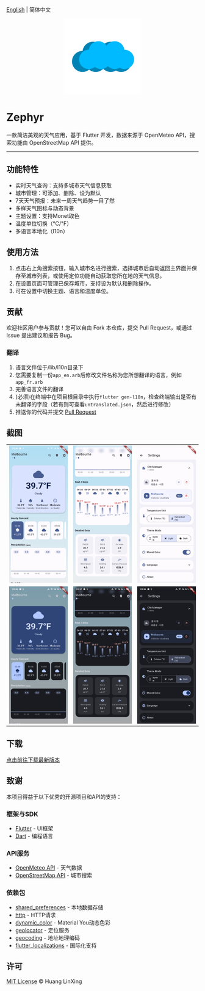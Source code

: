 [English](README.md) | 简体中文

<p align="center">
  <a href="https://github.com/ClaretWheel1481/Zephyr">
    <img src="./public/zephyr.png" height="200"/>
  </a>
</p>

# Zephyr

一款简洁美观的天气应用，基于 Flutter 开发，数据来源于 OpenMeteo API，搜索功能由 OpenStreetMap API 提供。

---
## 功能特性
- 实时天气查询：支持多城市天气信息获取
- 城市管理：可添加、删除、设为默认
- 7天天气预报：未来一周天气趋势一目了然
- 多样天气图标与动态背景
- 主题设置：支持Monet取色
- 温度单位切换（℃/℉）
- 多语言本地化（l10n）

## 使用方法
1. 点击右上角搜索按钮，输入城市名进行搜索，选择城市后自动返回主界面并保存至城市列表，或使用定位功能自动获取您所在地的天气信息。
2. 在设置页面可管理已保存城市，支持设为默认和删除操作。
3. 可在设置中切换主题、语言和温度单位。

## 贡献
欢迎社区用户参与贡献！您可以自由 Fork 本仓库，提交 Pull Request，或通过 Issue 提出建议和报告 Bug。

### 翻译
1. 语言文件位于/lib/l10n目录下
2. 您需要复制一份`app_en.arb`后修改文件名称为您所想翻译的语言，例如`app_fr.arb`
3. 完善语言文件的翻译
4. (必须)在终端中在项目根目录中执行`flutter gen-l10n`，检查终端输出是否有未翻译的字段（若有则可查看`untranslated.json`，然后进行修改）
5. 推送你的代码并提交 [Pull Request](https://github.com/ClaretWheel1481/Zephyr/pulls)

## 截图
<table>
  <tr>
    <td><img src="./public/sample_main_light.png" width="200"/></td>
    <td><img src="./public/sample_main2_light.png" width="200"/></td>
    <td><img src="./public/sample_settings_light.png" width="200"/></td>
  </tr>
  <tr>
    <td><img src="./public/sample_main_dark.png" width="200"/></td>
    <td><img src="./public/sample_main2_dark.png" width="200"/></td>
    <td><img src="./public/sample_settings_dark.png" width="200"/></td>
  </tr>
</table>

## 下载
[点击前往下载最新版本](https://github.com/ClaretWheel1481/Zephyr/releases/latest)

## 致谢
本项目得益于以下优秀的开源项目和API的支持：

### 框架与SDK
- [Flutter](https://flutter.dev/) - UI框架
- [Dart](https://dart.dev/) - 编程语言

### API服务
- [OpenMeteo API](https://open-meteo.com/) - 天气数据
- [OpenStreetMap API](https://www.openstreetmap.org/) - 城市搜索

### 依赖包
- [shared_preferences](https://pub.dev/packages/shared_preferences) - 本地数据存储
- [http](https://pub.dev/packages/http) - HTTP请求
- [dynamic_color](https://pub.dev/packages/dynamic_color) - Material You动态色彩
- [geolocator](https://pub.dev/packages/geolocator) - 定位服务
- [geocoding](https://pub.dev/packages/geocoding) - 地址地理编码
- [flutter_localizations](https://flutter.dev/docs/development/accessibility-and-localization/internationalization) - 国际化支持

## 许可
[MIT License](LICENSE) © Huang LinXing
